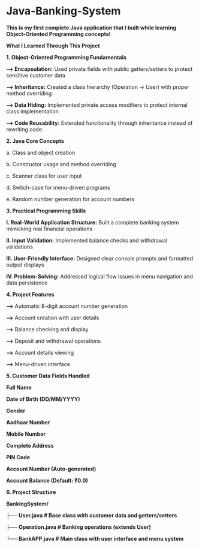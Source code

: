 # Java-Banking-System
**This is my first complete Java application that I built while learning Object-Oriented Programming concepts!**

**What I Learned Through This Project**

**1. Object-Oriented Programming Fundamentals**
   
**--> Encapsulation:** Used private fields with public getters/setters to protect sensitive customer data

**--> Inheritance:** Created a class hierarchy (Operation → User) with proper method overriding

**--> Data Hiding:** Implemented private access modifiers to protect internal class implementation

**--> Code Reusability:** Extended functionality through inheritance instead of rewriting code


**2. Java Core Concepts**

a. Class and object creation

b. Constructor usage and method overriding

c. Scanner class for user input

d. Switch-case for menu-driven programs

e. Random number generation for account numbers


**3. Practical Programming Skills**
   
**I. Real-World Application Structure:** Built a complete banking system mimicking real financial operations

**II. Input Validation:** Implemented balance checks and withdrawal validations

**III. User-Friendly Interface:** Designed clear console prompts and formatted output displays

**IV. Problem-Solving:** Addressed logical flow issues in menu navigation and data persistence


**4. Project Features**

**-->** Automatic 8-digit account number generation

**-->** Account creation with user details

**-->** Balance checking and display

**-->** Deposit and withdrawal operations

**-->** Account details viewing

**-->** Menu-driven interface


**5. Customer Data Fields Handled**

**Full Name**

**Date of Birth (DD/MM/YYYY)**

**Gender**

**Aadhaar Number**

**Mobile Number**

**Complete Address**

**PIN Code**

**Account Number (Auto-generated)**

**Account Balance (Default: ₹0.0)**


**6. Project Structure**

**BankingSystem/**

**├── User.java          # Base class with customer data and getters/setters**

**├── Operation.java     # Banking operations (extends User)**

**└── BankAPP.java       # Main class with user interface and menu system**
